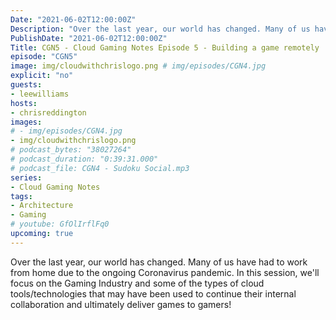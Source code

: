 ```yaml
---
Date: "2021-06-02T12:00:00Z"
Description: "Over the last year, our world has changed. Many of us have had to work from home due to the ongoing Coronavirus pandemic. In this session, we'll focus on the Gaming Industry and some of the types of cloud tools/technologies that may have been used to continue their internal collaboration and ultimately deliver games to gamers!"
PublishDate: "2021-06-02T12:00:00Z"
Title: CGN5 - Cloud Gaming Notes Episode 5 - Building a game remotely
episode: "CGN5"
image: img/cloudwithchrislogo.png # img/episodes/CGN4.jpg
explicit: "no"
guests:
- leewilliams
hosts:
- chrisreddington
images:
# - img/episodes/CGN4.jpg
- img/cloudwithchrislogo.png
# podcast_bytes: "38027264"
# podcast_duration: "0:39:31.000"
# podcast_file: CGN4 - Sudoku Social.mp3
series:
- Cloud Gaming Notes
tags:
- Architecture
- Gaming
# youtube: GfOlIrflFq0
upcoming: true
---
```

Over the last year, our world has changed. Many of us have had to work from home due to the ongoing Coronavirus pandemic. In this session, we'll focus on the Gaming Industry and some of the types of cloud tools/technologies that may have been used to continue their internal collaboration and ultimately deliver games to gamers!